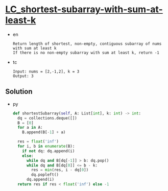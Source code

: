 # [LC_shortest-subarray-with-sum-at-least-k](https://leetcode.com/problems/shortest-subarray-with-sum-at-least-k)

* en

  ```en
  Return length of shortest, non-empty, contiguous subarray of nums with sum at least k
  If there is no non-empty subarray with sum at least k, return -1
  ```

* tc

  ```tc
  Input: nums = [2,-1,2], k = 3
  Output: 3
  ```

## Solution

* py

  ```py
  def shortestSubarray(self, A: List[int], k: int) -> int:
    dq = collections.deque([])
    B = [0]
    for a in A:
      B.append(B[-1] + a)

    res = float('inf')
    for i, b in enumerate(B):
      if not dq: dq.append(i)
      else:
        while dq and B[dq[-1]] > b: dq.pop()
        while dq and B[dq[0]] <= b - k:
          res = min(res, i - dq[0])
          dq.popleft()
        dq.append(i)
    return res if res < float('inf') else -1
  ```
